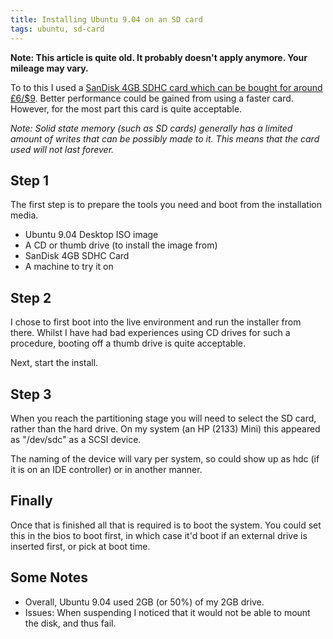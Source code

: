 ```yaml
---
title: Installing Ubuntu 9.04 on an SD card
tags: ubuntu, sd-card
---
```


**Note: This article is quite old. It probably doesn't apply anymore. Your
mileage may vary.**

<p>To to this I used a <a href="https://www.amazon.co.uk/gp/product/B000WQKOQM?ie=UTF8&amp;tag=nisbl-21&amp;linkCode=as2&amp;camp=1634&amp;creative=19450&amp;creativeASIN=B000WQKOQM">SanDisk 4GB SDHC card which can be bought for around £6/$9</a>. Better performance could be gained from using a faster card. However, for the most part this card is quite acceptable.</p>

<p><em>Note: Solid state memory (such as SD cards) generally has a limited amount of writes that can be possibly made to it. This means that the card used will not last forever.</em></p>

<h2>Step 1</h2>

<p>The first step is to prepare the tools you need and boot from the installation media.</p>

<ul>
	<li>Ubuntu 9.04 Desktop ISO image</li>
	<li>A CD or thumb drive (to install the image from)</li>
	<li>SanDisk 4GB SDHC Card</li>
	<li>A machine to try it on</li>
</ul>

<h2>Step 2</h2>

<p>I chose to first boot into the live environment and run the installer from there. Whilst I have had bad experiences using CD drives for such a procedure, booting off a thumb drive is quite acceptable.</p>

<p>Next, start the install.</p>

<h2>Step 3</h2>

<p>When you reach the partitioning stage you will need to select the SD card, rather than the hard drive. On my system (an HP (2133) Mini) this appeared as "/dev/sdc" as a SCSI device.</p>

<p>The naming of the device will vary per system, so could show up as hdc (if it is on an IDE controller) or in another manner.</p>

<h2>Finally</h2>

<p>Once that is finished all that is required is to boot the system. You could set this in the bios to boot first, in which case it'd boot if an external drive is inserted first, or pick at boot time.</p>

<h2>Some Notes</h2>

<ul>
	<li>Overall, Ubuntu 9.04 used 2GB (or 50%) of my 2GB drive.</li>
	<li>Issues: When suspending I noticed that it would not be able to mount the disk, and thus fail.</li>
</ul>

